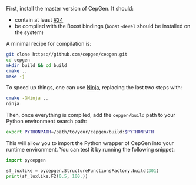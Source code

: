 First, install the master version of CepGen. It should:

- contain at least [#24](https://github.com/cepgen/cepgen/pull/24)
- be compiled with the Boost bindings (`boost-devel` should be installed on the system)

A minimal recipe for compilation is:

```bash
git clone https://github.com/cepgen/cepgen.git
cd cepgen
mkdir build && cd build
cmake ..
make -j
```
To speed up things, one can use [Ninja](https://ninja-build.org/), replacing the last two steps with:
```bash
cmake -GNinja ..
ninja
```

Then, once everything is compiled, add the `cepgen/build` path to your Python environment search path:

```bash
export PYTHONPATH=/path/to/your/cepgen/build:$PYTHONPATH
```

This will allow you to import the Python wrapper of CepGen into your runtime environment. You can test it by running the following snippet:

```python
import pycepgen

sf_luxlike = pycepgen.StructureFunctionsFactory.build(301)
print(sf_luxlike.F2(0.5, 100.))
```
